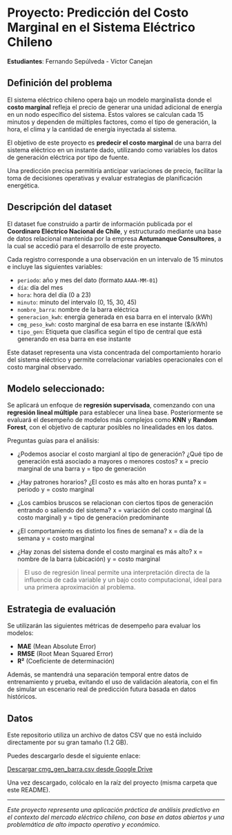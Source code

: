 # Proyecto: Predicción del Costo Marginal en el Sistema Eléctrico Chileno

**Estudiantes**: Fernando Sepúlveda - Víctor Canejan

## Definición del problema

El sistema eléctrico chileno opera bajo un modelo marginalista donde el **costo marginal** refleja el precio de generar una unidad adicional de energía en un nodo específico del sistema. Estos valores se calculan cada 15 minutos y dependen de múltiples factores, como el tipo de generación, la hora, el clima y la cantidad de energía inyectada al sistema.

El objetivo de este proyecto es **predecir el costo marginal** de una barra del sistema eléctrico en un instante dado, utilizando como variables los datos de generación eléctrica por tipo de fuente.

Una predicción precisa permitiría anticipar variaciones de precio, facilitar la toma de decisiones operativas y evaluar estrategias de planificación energética.

## Descripción del dataset

El dataset fue construido a partir de información publicada por el **Coordinaro Eléctrico Nacional de Chile**, y estructurado mediante una base de datos relacional mantenida por la empresa **Antumanque Consultores**, a la cual se accedió para el desarrollo de este proyecto.

Cada registro corresponde a una observación en un intervalo de 15 minutos e incluye las siguientes variables:

- `periodo`: año y mes del dato (formato `AAAA-MM-01`)
- `día`: día del mes
- `hora`: hora del día (0 a 23)
- `minuto`: minuto del intervalo (0, 15, 30, 45)
- `nombre_barra`: nombre de la barra eléctrica
- `generacion_kwh`: energía generada en esa barra en el intervalo (kWh)
- `cmg_peso_kwh`: costo marginal de esa barra en ese instante ($/kWh)
- `tipo_gen`: Etiqueta que clasifica según el tipo de central que está generando en esa barra en ese instante

Este dataset representa una vista concentrada del comportamiento horario del sistema eléctrico y permite correlacionar variables operacionales con el costo marginal observado.

## Modelo seleccionado:

Se aplicará un enfoque de **regresión supervisada**, comenzando con una **regresión lineal múltiple** para establecer una línea base. Posteriormente se evaluará el desempeño de modelos más complejos como **KNN** y **Random Forest**, con el objetivo de capturar posibles no linealidades en los datos.

Preguntas guías para el análisis:

- ¿Podemos asociar el costo margianl al tipo de generación? ¿Qué tipo de generación está asociado a mayores o menores costos?
  x = precio marginal de una barra  y = tipo de generación

- ¿Hay patrones horarios? ¿El costo es más alto en horas punta?
  x = periodo  y = costo marginal

- ¿Los cambios bruscos se relacionan con ciertos tipos de generación entrando o saliendo del sistema?
  x = variación del costo marginal (∆ costo marginal) y = tipo de generación predominante

- ¿El comportamiento es distinto los fines de semana?
  x = día de la semana  y = costo marginal
  
- ¿Hay zonas del sistema donde el costo marginal es más alto?
  x = nombre de la barra (ubicación)  y = costo marginal

> El uso de regresión lineal permite una interpretación directa de la influencia de cada variable y un bajo costo computacional, ideal para una primera aproximación al problema.

## Estrategia de evaluación

Se utilizarán las siguientes métricas de desempeño para evaluar los modelos:

- **MAE** (Mean Absolute Error)
- **RMSE** (Root Mean Squared Error)
- **R²** (Coeficiente de determinación)

Además, se mantendrá una separación temporal entre datos de entrenamiento y prueba, evitando el uso de validación aleatoria, con el fin de simular un escenario real de predicción futura basada en datos históricos.

## Datos

Este repositorio utiliza un archivo de datos CSV que no está incluido directamente por su gran tamaño (1.2 GB).

Puedes descargarlo desde el siguiente enlace:

[Descargar cmg_gen_barra.csv desde Google Drive](https://drive.google.com/file/d/12zpRUrAQpB0F_ImRnaWG7Qui3_kEM61p/view?usp=drive_link)

Una vez descargado, colócalo en la raíz del proyecto (misma carpeta que este README).

---

*Este proyecto representa una aplicación práctica de análisis predictivo en el contexto del mercado eléctrico chileno, con base en datos abiertos y una problemática de alto impacto operativo y económico.*
